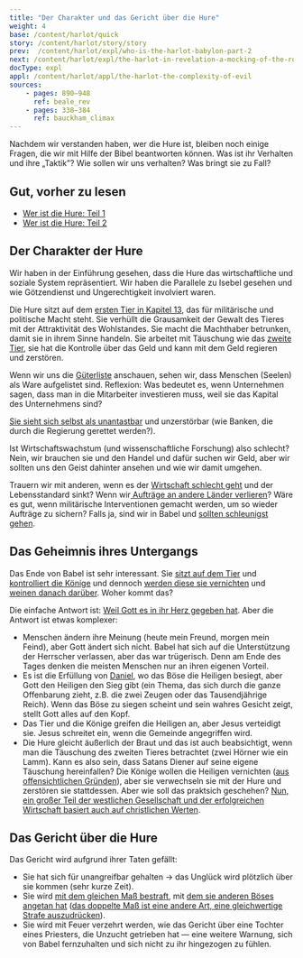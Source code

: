 ```yaml
---
title: "Der Charakter und das Gericht über die Hure"
weight: 4
base: /content/harlot/quick
story: /content/harlot/story/story
prev:  /content/harlot/expl/who-is-the-harlot-babylon-part-2
next: /content/harlot/expl/the-harlot-in-revelation-a-mocking-of-the-roman-empire
docType: expl
appl: /content/harlot/appl/the-harlot-the-complexity-of-evil
sources: 
    - pages: 890–948
      ref: beale_rev
    - pages: 338–384
      ref: bauckham_climax
---
```


Nachdem wir verstanden haben, wer die Hure ist, bleiben noch einige Fragen, die wir mit Hilfe der Bibel beantworten können. Was ist ihr Verhalten und ihre „Taktik”? Wie sollen wir uns verhalten? Was bringt sie zu Fall?

## Gut, vorher zu lesen

<a name="6a87"></a>
- [Wer ist die Hure: Teil 1](/content/harlot/expl/who-is-the-harlot-babylon-part-1)
- [Wer ist die Hure: Teil 2](/content/harlot/expl/who-is-the-harlot-babylon-part-2)

## Der Charakter der Hure

<a name="8e26"></a>
Wir haben in der Einführung gesehen, dass die Hure das wirtschaftliche und soziale System repräsentiert. Wir haben die Parallele zu Isebel gesehen und wie Götzendienst und Ungerechtigkeit involviert waren.

Die Hure sitzt auf dem [ersten Tier in Kapitel 13](https://www.bibleserver.com/SLT/Offenbarung13%2C1-10), das für militärische und politische Macht steht. Sie verhüllt die Grausamkeit der Gewalt des Tieres mit der Attraktivität des Wohlstandes. Sie macht die Machthaber betrunken, damit sie in ihrem Sinne handeln. Sie arbeitet mit Täuschung wie das [zweite Tier](https://www.bibleserver.com/SLT/Offenbarung13%2C11-18), sie hat die Kontrolle über das Geld und kann mit dem Geld regieren und zerstören.

Wenn wir uns die [Güterliste](https://www.bibleserver.com/SLT/Offenbarung18%2C12-13) anschauen, sehen wir, dass Menschen (Seelen) als Ware aufgelistet sind. Reflexion: Was bedeutet es, wenn Unternehmen sagen, dass man in die Mitarbeiter investieren muss, weil sie das Kapital des Unternehmens sind?

[Sie sieht sich selbst als unantastbar](https://www.bibleserver.com/SLT/Offenbarung18%2C7) und unzerstörbar (wie Banken, die durch die Regierung gerettet werden?).

Ist Wirtschaftswachstum (und wissenschaftliche Forschung) also schlecht? Nein, wir brauchen sie und den Handel und dafür suchen wir Geld, aber wir sollten uns den Geist dahinter ansehen und wie wir damit umgehen.

Trauern wir mit anderen, wenn es der [Wirtschaft schlecht geht](https://www.bibleserver.com/SLT/Offenbarung18%2C10) und der Lebensstandard sinkt? Wenn wir[ Aufträge an andere Länder verlieren](https://www.bibleserver.com/SLT/Offenbarung18%2C17)? Wäre es gut, wenn militärische Interventionen gemacht werden, um so wieder Aufträge zu sichern? Falls ja, sind wir in Babel und [sollten schleunigst gehen](https://www.bibleserver.com/SLT/Offenbarung18%2C4).

## Das Geheimnis ihres Untergangs

<a name="a995"></a>
Das Ende von Babel ist sehr interessant. Sie [sitzt auf dem Tier](https://www.bibleserver.com/SLT/Offenbarung17%2C3) und [kontrolliert die Könige](https://www.bibleserver.com/SLT/Offenbarung17%2C2) und dennoch [werden diese sie vernichten](https://www.bibleserver.com/SLT/Offenbarung17%2C16) und [weinen danach darüber](https://www.bibleserver.com/SLT/Offenbarung18%2C9). Woher kommt das?

Die einfache Antwort ist: [Weil Gott es in ihr Herz gegeben hat](https://www.bibleserver.com/SLT/Offenbarung17%2C17). Aber die Antwort ist etwas komplexer:

- Menschen ändern ihre Meinung (heute mein Freund, morgen mein Feind), aber Gott ändert sich nicht. Babel hat sich auf die Unterstützung der Herrscher verlassen, aber das war trügerisch. Denn am Ende des Tages denken die meisten Menschen nur an ihren eigenen Vorteil.
- Es ist die Erfüllung von [Daniel](https://www.bibleserver.com/SLT/Daniel7%2C21-22), wo das Böse die Heiligen besiegt, aber Gott den Heiligen den Sieg gibt (ein Thema, das sich durch die ganze Offenbarung zieht, z.B. die zwei Zeugen oder das Tausendjährige Reich). Wenn das Böse zu siegen scheint und sein wahres Gesicht zeigt, stellt Gott alles auf den Kopf.
- Das Tier und die Könige greifen die Heiligen an, aber Jesus verteidigt sie. Jesus schreitet ein, wenn die Gemeinde angegriffen wird.
- Die Hure gleicht äußerlich der Braut und das ist auch beabsichtigt, wenn man die Täuschung des zweiten Tieres betrachtet (zwei Hörner wie ein Lamm). Kann es also sein, dass Satans Diener auf seine eigene Täuschung hereinfallen? Die Könige wollen die Heiligen vernichten ([aus offensichtlichen Gründen](https://www.bibleserver.com/SLT/Offenbarung11%2C6-10)), aber sie verwechseln sie mit der Hure und zerstören sie stattdessen. Aber wie soll das praktsich geschehen? [Nun, ein großer Teil der westlichen Gesellschaft und der erfolgreichen Wirtschaft basiert auch auf christlichen Werten](https://www.pdfdrive.com/the-book-that-made-your-world-how-the-bible-created-the-soul-of-western-civilization-e200370906.html).

## Das Gericht über die Hure

<a name="db66"></a>
Das Gericht wird aufgrund ihrer Taten gefällt:

- Sie hat sich für unangreifbar gehalten -&gt; das Unglück wird plötzlich über sie kommen (sehr kurze Zeit).
- Sie wird [mit dem gleichen Maß bestraft](https://www.bibleserver.com/SLT/Offenbarung18%2C6), mit [dem sie anderen Böses angetan hat](https://www.bibleserver.com/SLT/Offenbarung18%2C22-24) ([das doppelte Maß ist eine andere Art, eine gleichwertige Strafe auszudrücken](https://meredithkline.com/klines-works/articles-and-essays/double-trouble/)).
- Sie wird mit Feuer verzehrt werden, wie das Gericht über eine Tochter eines Priesters, die Unzucht getrieben hat — eine weitere Warnung, sich von Babel fernzuhalten und sich nicht zu ihr hingezogen zu fühlen.
